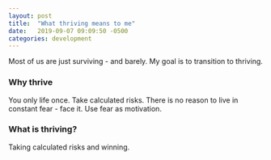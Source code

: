 ```yaml
---
layout: post
title:  "What thriving means to me"
date:   2019-09-07 09:09:50 -0500
categories: development
---
```

Most of us are just surviving - and barely. My goal is to transition to thriving.  

### Why thrive
You only life once.
Take calculated risks.
There is no reason to live in constant fear - face it.
Use fear as motivation.

### What is thriving?
Taking calculated risks and winning.
